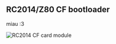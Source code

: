 RC2014/Z80 CF bootloader
---------------------

miau :3

![RC2014 CF card module](http://tbspace.de/content/images/_A125799.jpg)